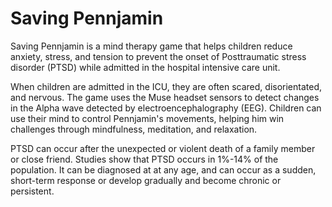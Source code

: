 # Saving Pennjamin

Saving Pennjamin is a mind therapy game that helps children reduce anxiety, stress, and tension to prevent the onset of Posttraumatic stress disorder (PTSD) while admitted in the hospital intensive care unit. 

When children are admitted in the ICU, they are often scared, disorientated, and nervous. The game uses the Muse headset sensors to detect changes in the Alpha wave detected by electroencephalography (EEG). Children can use their mind to control Pennjamin's movements, helping him win challenges through mindfulness, meditation, and relaxation. 

PTSD can occur after the unexpected or violent death of a family member or close friend. Studies show that PTSD occurs in 1%-14% of the population. It can be diagnosed at at any age, and can occur as a sudden, short-term response or develop gradually and become chronic or persistent. 
